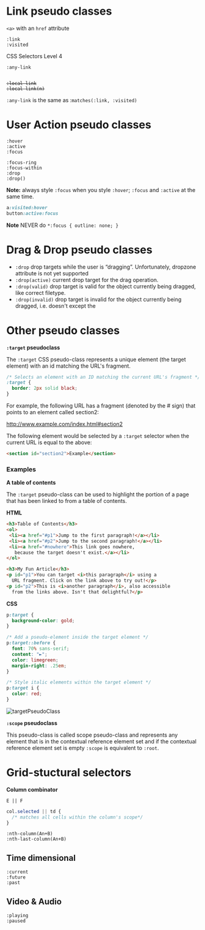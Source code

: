 # Link pseudo classes

`<a>` with an `href` attribute

```
:link
:visited
```
CSS Selectors Level 4

```
:any-link
```
<pre><code><del>
:local-link</del>
<del>:local-link(n)</del></pre></code>

`:any-link` is the same as :`matches(:link, :visited)`

# User Action pseudo classes 


```
:hover
:active
:focus
```

```
:focus-ring
:focus-within
:drop
:drop()
```
**Note:** always style `:focus` when you style `:hover`; `:focus` and `:active` at the same time. 

```css
a:visited:hover
button:active:focus
```
**Note** NEVER do `*:focus { outline: none; }`

# Drag & Drop pseudo classes 

* `:drop`
drop targets while the user is “dragging”.
Unfortunately, dropzone attribute is not yet supported
* `:drop(active)`
current drop target for the drag operation.
* `:drop(valid)`
drop target is valid for the object currently being dragged, like correct filetype.
* `:drop(invalid)`
drop target is invalid for the object currently being dragged, i.e. doesn't except the 

# Other pseudo classes

**`:target` pseudoclass**

The `:target` CSS pseudo-class represents a unique element (the target element) with an id matching the URL's fragment.

```css
/* Selects an element with an ID matching the current URL's fragment */
:target {
  border: 2px solid black;
}
```
For example, the following URL has a fragment (denoted by the # sign) that points to an element called section2:

http://www.example.com/index.html#section2

The following element would be selected by a `:target` selector when the current URL is equal to the above:

```html
<section id="section2">Example</section>
```
### Examples

**A table of contents**

The `:target` pseudo-class can be used to highlight the portion of a page that has been linked to from a table of contents.

**HTML**

```html
<h3>Table of Contents</h3>
<ol>
 <li><a href="#p1">Jump to the first paragraph!</a></li>
 <li><a href="#p2">Jump to the second paragraph!</a></li>
 <li><a href="#nowhere">This link goes nowhere,
   because the target doesn't exist.</a></li>
</ol>

<h3>My Fun Article</h3>
<p id="p1">You can target <i>this paragraph</i> using a
  URL fragment. Click on the link above to try out!</p>
<p id="p2">This is <i>another paragraph</i>, also accessible
  from the links above. Isn't that delightful?</p>
  ```
**CSS**

```css
p:target {
  background-color: gold;
}

/* Add a pseudo-element inside the target element */
p:target::before {
  font: 70% sans-serif;
  content: "►";
  color: limegreen;
  margin-right: .25em;
}

/* Style italic elements within the target element */
p:target i {
  color: red;
}
```
![targetPseudoClass](./targetPseudoClass.png)

**`:scope` pseudoclass**

This pseudo-class is called scope pseudo-class and represents any element that is in the contextual reference element set and if the contextual reference element set is empty `:scope` is equivalent to `:root`.

# Grid-stuctural selectors

**Column combinator** 

`E || F`

```css
col.selected || td {
  /* matches all cells within the column's scope*/
}
```

```
:nth-column(An+B)
:nth-last-column(An+B)
```
## Time dimensional

```
:current
:future
:past
```
## Video & Audio

```
:playing
:paused
```





